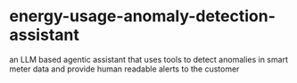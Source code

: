 # energy-usage-anomaly-detection-assistant
an LLM based agentic assistant that uses tools to detect anomalies in smart meter data and provide human readable alerts to the customer
